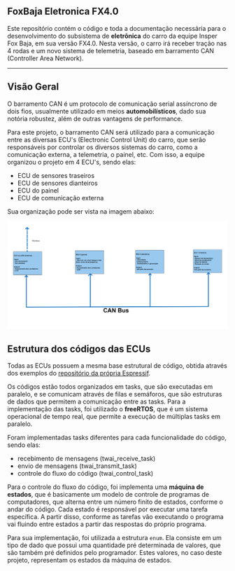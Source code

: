 ## **FoxBaja Eletronica FX4.0**

Este repositório contém o código e toda a documentação necessária para o desenvolvimento do subsistema de **eletrônica** do carro da equipe Insper Fox Baja, em sua versão FX4.0. Nesta versão, o carro irá receber tração nas 4 rodas e um novo sistema de telemetria, baseado em barramento CAN (Controller Area Network).

---

## Visão Geral

O barramento CAN é um protocolo de comunicação serial assíncrono de dois fios, usualmente utilizado em meios **automobilísticos**, dado sua notória robustez, além de outras vantagens de performance.

Para este projeto, o barramento CAN será utilizado para a comunicação entre as diversas ECU's (Electronic Control Unit) do carro, que serão responsáveis por controlar os diversos sistemas do carro, como a comunicação externa, a telemetria, o painel, etc. Com isso, a equipe organizou o projeto em 4 ECU's, sendo elas:

- ECU de sensores traseiros
- ECU de sensores dianteiros
- ECU do painel
- ECU de comunicação externa

Sua organização pode ser vista na imagem abaixo:

![Alt text](./img/telemetria.png)

## Estrutura dos códigos das ECUs

Todas as ECUs possuem a mesma base estrutural de código, obtida através dos exemplos do [repositório da própria Espressif](https://github.com/espressif/esp-idf/tree/03d4fa28694ee15ccfd5a97447575de2d1655026).

Os códigos estão todos organizados em tasks, que são executadas em paralelo, e se comunicam através de filas e semáforos, que são estruturas de dados que permitem a comunicação entre as tasks. Para a implementação das tasks, foi utilizado o **freeRTOS**, que é um sistema operacional de tempo real, que permite a execução de múltiplas tasks em paralelo.

Foram implementadas tasks diferentes para cada funcionalidade do código, sendo elas:

- recebimento de mensagens (twai_receive_task)
- envio de mensagens (twai_transmit_task)
- controle do fluxo do código (twai_control_task)

Para o controle do fluxo do código, foi implementa uma **máquina de estados**, que é basicamente um modelo de controle de programas de computadores, que alterna entre um número finito de estados, conforme o andar do código. Cada estado é responsável por executar uma tarefa específica. A partir disso, conforme as tarefas vão executando o programa vai fluindo entre estados a partir das respostas do próprio programa.

Para sua implementação, foi utilizada a estrutura `enum`. Ela consiste em um tipo de dado que possui uma quantidade pré determinada de valores, que são também pré definidos pelo programador. Estes valores, no caso deste projeto, representam os estados da máquina de estados.
